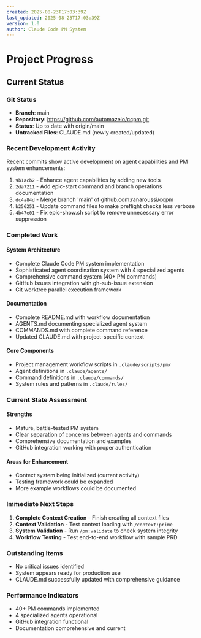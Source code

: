 ```yaml
---
created: 2025-08-23T17:03:39Z
last_updated: 2025-08-23T17:03:39Z
version: 1.0
author: Claude Code PM System
---
```


# Project Progress

## Current Status

### Git Status
- **Branch**: main
- **Repository**: https://github.com/automazeio/ccpm.git
- **Status**: Up to date with origin/main
- **Untracked Files**: CLAUDE.md (newly created/updated)

### Recent Development Activity
Recent commits show active development on agent capabilities and PM system enhancements:

1. `9b1acb2` - Enhance agent capabilities by adding new tools
2. `2da7211` - Add epic-start command and branch operations documentation  
3. `dc4a84d` - Merge branch 'main' of github.com:ranaroussi/ccpm
4. `b256251` - Update command files to make preflight checks less verbose
5. `4b47e01` - Fix epic-show.sh script to remove unnecessary error suppression

### Completed Work

#### System Architecture
- Complete Claude Code PM system implementation
- Sophisticated agent coordination system with 4 specialized agents
- Comprehensive command system (40+ PM commands)
- GitHub Issues integration with gh-sub-issue extension
- Git worktree parallel execution framework

#### Documentation
- Complete README.md with workflow documentation
- AGENTS.md documenting specialized agent system
- COMMANDS.md with complete command reference
- Updated CLAUDE.md with project-specific context

#### Core Components
- Project management workflow scripts in `.claude/scripts/pm/`
- Agent definitions in `.claude/agents/`
- Command definitions in `.claude/commands/`
- System rules and patterns in `.claude/rules/`

### Current State Assessment

#### Strengths
- Mature, battle-tested PM system
- Clear separation of concerns between agents and commands
- Comprehensive documentation and examples
- GitHub integration working with proper authentication

#### Areas for Enhancement
- Context system being initialized (current activity)
- Testing framework could be expanded
- More example workflows could be documented

### Immediate Next Steps

1. **Complete Context Creation** - Finish creating all context files
2. **Context Validation** - Test context loading with `/context:prime`
3. **System Validation** - Run `/pm:validate` to check system integrity
4. **Workflow Testing** - Test end-to-end workflow with sample PRD

### Outstanding Items
- No critical issues identified
- System appears ready for production use
- CLAUDE.md successfully updated with comprehensive guidance

### Performance Indicators
- 40+ PM commands implemented
- 4 specialized agents operational
- GitHub integration functional
- Documentation comprehensive and current